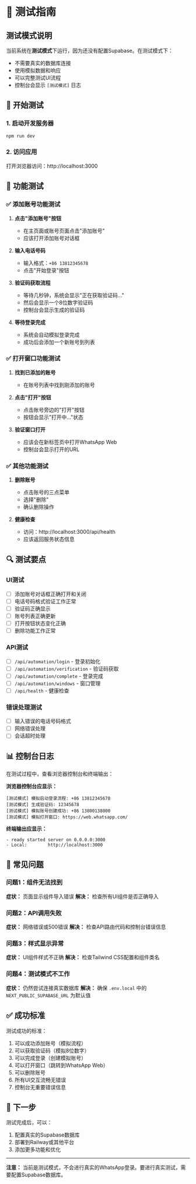 # 🧪 测试指南

## 测试模式说明
当前系统在**测试模式**下运行，因为还没有配置Supabase。在测试模式下：
- 不需要真实的数据库连接
- 使用模拟数据和响应
- 可以完整测试UI流程
- 控制台会显示 `[测试模式]` 日志

## 🚀 开始测试

### 1. 启动开发服务器
```bash
npm run dev
```

### 2. 访问应用
打开浏览器访问：http://localhost:3000

## 📱 功能测试

### ✅ 添加账号功能测试

1. **点击"添加账号"按钮**
   - 在主页面或账号页面点击"添加账号"
   - 应该打开添加账号对话框

2. **输入电话号码**
   - 输入格式：`+86 13812345678`
   - 点击"开始登录"按钮

3. **验证码获取流程**
   - 等待几秒钟，系统会显示"正在获取验证码..."
   - 然后会显示一个8位数字验证码
   - 控制台会显示生成的验证码

4. **等待登录完成**
   - 系统会自动模拟登录完成
   - 成功后会添加一个新账号到列表

### ✅ 打开窗口功能测试

1. **找到已添加的账号**
   - 在账号列表中找到刚添加的账号

2. **点击"打开"按钮**
   - 点击账号旁边的"打开"按钮
   - 按钮会显示"打开中..."状态

3. **验证窗口打开**
   - 应该会在新标签页中打开WhatsApp Web
   - 控制台会显示打开的URL

### ✅ 其他功能测试

1. **删除账号**
   - 点击账号的三点菜单
   - 选择"删除"
   - 确认删除操作

2. **健康检查**
   - 访问：http://localhost:3000/api/health
   - 应该返回服务状态信息

## 🔍 测试要点

### UI测试
- [ ] 添加账号对话框正确打开和关闭
- [ ] 电话号码格式验证工作正常
- [ ] 验证码正确显示
- [ ] 账号列表正确更新
- [ ] 打开按钮状态变化正确
- [ ] 删除功能工作正常

### API测试
- [ ] `/api/automation/login` - 登录初始化
- [ ] `/api/automation/verification` - 验证码获取
- [ ] `/api/automation/complete` - 登录完成
- [ ] `/api/automation/windows` - 窗口管理
- [ ] `/api/health` - 健康检查

### 错误处理测试
- [ ] 输入错误的电话号码格式
- [ ] 网络错误处理
- [ ] 会话超时处理

## 📊 控制台日志

在测试过程中，查看浏览器控制台和终端输出：

**浏览器控制台应显示：**
```
[测试模式] 模拟启动登录流程: +86 13812345678
[测试模式] 生成验证码: 12345678
[测试模式] 模拟账号创建成功: +86 13800138000
[测试模式] 模拟打开窗口: https://web.whatsapp.com/
```

**终端输出应显示：**
```
- ready started server on 0.0.0.0:3000
- Local:        http://localhost:3000
```

## 🐛 常见问题

### 问题1：组件无法找到
**症状：** 页面显示组件导入错误
**解决：** 检查所有UI组件是否正确导入

### 问题2：API调用失败
**症状：** 网络错误或500错误
**解决：** 检查API路由代码和控制台错误信息

### 问题3：样式显示异常
**症状：** UI组件样式不正确
**解决：** 检查Tailwind CSS配置和组件类名

### 问题4：测试模式不工作
**症状：** 仍然尝试连接真实数据库
**解决：** 确保 `.env.local` 中的 `NEXT_PUBLIC_SUPABASE_URL` 为默认值

## ✅ 成功标准

测试成功的标准：
1. 可以成功添加账号（模拟流程）
2. 可以获取验证码（模拟8位数字）
3. 可以完成登录（创建模拟账号）
4. 可以打开窗口（跳转到WhatsApp Web）
5. 可以删除账号
6. 所有UI交互流畅无错误
7. 控制台无重要错误信息

## 🚀 下一步

测试完成后，可以：
1. 配置真实的Supabase数据库
2. 部署到Railway或其他平台
3. 添加更多功能和优化

---

**注意：** 当前是测试模式，不会进行真实的WhatsApp登录。要进行真实测试，需要配置Supabase数据库。 